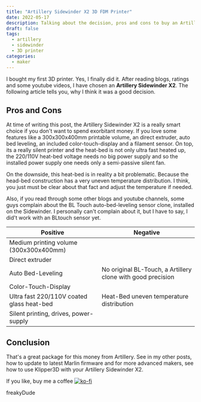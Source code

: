 ```yaml
---
title: "Artillery Sidewinder X2 3D FDM Printer"
date: 2022-05-17
description: Talking about the decision, pros and cons to buy an Artillery Sidewinder X2
draft: false
tags:
  - artillery
  - sidewinder
  - 3D printer
categories:
  - maker
---
```


I bought my first 3D printer. Yes, I finally did it. After reading blogs, ratings and some youtube videos, I have chosen an **Artillery Sidewinder X2**. The following article tells you, why I think it was a good decision.

## Pros and Cons

At time of writing this post, the Artillery Sidewinder X2 is a really smart choice if you don't want to spend exorbitant money. If you love some features like a 300x300x400mm printable volume, an direct extruder, auto bed leveling, an included color-touch-display and a filament sensor. On top, its a really silent printer and the heat-bed is not only ultra fast heated up, the 220/110V heat-bed voltage needs no big power supply and so the installed power supply one needs only a semi-passive silent fan.

On the downside, this heat-bed is in reality a bit problematic. Because the head-bed construction has a very uneven temperature distribution. I think, you just must be clear about that fact and adjust the temperature if needed.

Also, if you read through some other blogs and youtube channels, some guys complain about the BL Touch auto-bed-leveling sensor clone, installed on the Sidewinder. I personally can't complain about it, but I have to say, I did't work with an BLtouch sensor yet.

| Positive                                  | Negative                                                    |
| ----------------------------------------- | ----------------------------------------------------------- |
| Medium printing volume (300x300x400mm)    |
| Direct extruder                           |
| Auto Bed-Leveling                         | No original BL-Touch, a Artillery clone with good precision |
| Color-Touch-Display                       |
| Ultra fast 220/110V coated glass heat-bed | Heat-Bed uneven temperature distribution                    |
| Silent printing, drives, power-supply     |

## Conclusion

That's a great package for this money from Artillery. See in my other posts, how to update to latest Marlin firmware and for more advanced makers, see how to use Klipper3D with your Artillery Sidewinder X2.

If you like, buy me a coffee [![ko-fi](https://ko-fi.com/img/githubbutton_sm.svg)](https://ko-fi.com/F2F7GC8PC)

freakyDude
